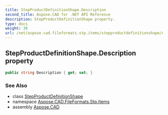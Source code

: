 ```yaml
---
title: StepProductDefinitionShape.Description
second_title: Aspose.CAD for .NET API Reference
description: StepProductDefinitionShape property. 
type: docs
weight: 30
url: /net/aspose.cad.fileformats.stp.items/stepproductdefinitionshape/description/
---
```

## StepProductDefinitionShape.Description property

```csharp
public string Description { get; set; }
```

### See Also

* class [StepProductDefinitionShape](../)
* namespace [Aspose.CAD.FileFormats.Stp.Items](../../stepproductdefinitionshape/)
* assembly [Aspose.CAD](../../../)


